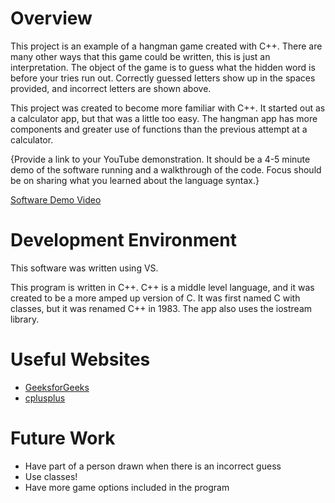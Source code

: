 # Overview

This project is an example of a hangman game created with C++. There are many other ways that this game could be written, this is just an interpretation. The object of the game is to guess what the hidden word is before your tries run out. Correctly guessed letters show up in the spaces provided, and incorrect letters are shown above.

This project was created to become more familiar with C++. It started out as a calculator app, but that was a little too easy. The hangman app has more components and greater use of functions than the previous attempt at a calculator.

{Provide a link to your YouTube demonstration. It should be a 4-5 minute demo of the software running and a walkthrough of the code. Focus should be on sharing what you learned about the language syntax.}

[Software Demo Video](https://youtu.be/0hLgKUmCw5I)

# Development Environment

This software was written using VS. 

This program is written in C++. C++ is a middle level language, and it was created to be a more amped up version of C. It was first named C with classes, but it was renamed C++ in 1983. The app also uses the iostream library.

# Useful Websites

- [GeeksforGeeks](https://www.geeksforgeeks.org/functions-in-cpp/?ref=lbp)
- [cplusplus](https://cplusplus.com/reference/)

# Future Work


- Have part of a person drawn when there is an incorrect guess
- Use classes!
- Have more game options included in the program
